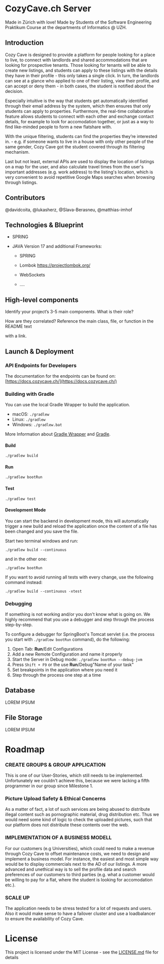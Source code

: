 # CozyCave.ch Server

Made in Zürich with love! Made by Students of the Software Engineering Praktikum Course at the departments of Informatics @ UZH. 

## Introduction

Cozy Cave is designed to provide a platform for people looking for a place to live, to connect with landlords and shared accommodations that are looking for prospective tenants. Those looking for tenants will be able to create new listings, and students can apply to these listings with the details they have in their profile - this only takes a single click. In turn, the landlords can see at a glance who applied to one of their listing, view their profile, and can accept or deny them - in both cases, the student is notified about the decision. 

Especially intuitive is the way that students get automatically identified through their email address by the system, which then ensures that only students can apply to properties. Furthermore, the real-time collaborative feature allows students to connect with each other and exchange contact details, for example to look for accomodation together, or just as a way to find like-minded people to form a new flatshare with.

With the unique filtering, students can find the properties they’re interested in. - e.g. if someone wants to live in a house with only other people of the same gender, Cozy Cave got the student covered through its filtering mechanism.

Last but not least, external APIs are used to display the location of listings on a map for the user, and also calculate travel times from the user's important addresses (e.g. work address) to the listing's location, which is very convenient to avoid repetitive Google Maps searches when browsing through listings.

## Contributors

@davidcoita, @lukasherz,  @Slava-Berasneu, @matthias-imhof

## Technologies & Blueprint

* SPRING

* JAVA Version 17 and additional Frameworks:
  
  * SPRING
  
  * Lombok https://projectlombok.org/
  
  * WebSockets
  
  * ....

## High-level components

Identify your project’s 3-5 main components. What is their role?

How are they correlated? Reference the main class, file, or function in the README text

with a link.

## Launch & Deployment

### API Endpoints for Developers

The documentation for the endpoints can be found on: [https://docs.cozycave.ch/](https://docs.cozycave.ch/)

### Building with Gradle

You  can use the local Gradle Wrapper to build the application.

- macOS: `./gradlew`
- Linux: `./gradlew`
- Windows: `./gradlew.bat`

More Information about [Gradle Wrapper](https://docs.gradle.org/current/userguide/gradle_wrapper.html) and [Gradle](https://gradle.org/docs/).

#### Build

```bash
./gradlew build
```

#### Run

```bash
./gradlew bootRun
```

#### Test

```bash
./gradlew test
```

#### Development Mode

You can start the backend in development mode, this will automatically trigger a new build and reload the application
once the content of a file has been changed and you save the file.

Start two terminal windows and run:

`./gradlew build --continuous`

and in the other one:

`./gradlew bootRun`

If you want to avoid running all tests with every change, use the following command instead:

`./gradlew build --continuous -xtest`

### Debugging

If something is not working and/or you don't know what is going on. We highly recommend that you use a debugger and step
through the process step-by-step.

To configure a debugger for SpringBoot's Tomcat servlet (i.e. the process you start with `./gradlew bootRun` command),
do the following:

1. Open Tab: **Run**/Edit Configurations
2. Add a new Remote Configuration and name it properly
3. Start the Server in Debug mode: `./gradlew bootRun --debug-jvm`
4. Press `Shift + F9` or the use **Run**/Debug"Name of your task"
5. Set breakpoints in the application where you need it
6. Step through the process one step at a time

## Database

LOREM IPSUM

## File Storage

LOREM IPSUM





# Roadmap

### CREATE GROUPS & GROUP APPLICATION

This is one of our User-Stories, which still needs to be implemented. Unfortunately we couldn't achieve this, because we were lacking a fifth programmer in our group since Milestone 1.


### Picture Upload Safety & Ethical Concerns

As a matter of fact, a lot of such services are being abused to distribute illegal content such as pornographic material, drug distribution etc. Thus we would need some kind of logic to check the uploaded pictures, such that our platform does not distribute these contents over the web.


### IMPLEMENTATION OF A BUSINESS MODELL

For our customers (e.g Universities), which could need to make a revenue through Cozy Cave to offset maintenance costs, we need to design and implement a business model. For instance, the easiest and most simple way would be to display commercials next to the AD of our listings. A more advanced and unethical way is to sell the profile data and search preferences of our customers to third parties (e.g. what a customer would be willing to pay for a flat, where the student is looking for accomodation etc.).


### SCALE UP

The application needs to be stress tested for a lot of requests and users. Also it would make sense to have a failover cluster and use a loadbalancer to ensure the availability of Cozy Cave.



# License

This project is licensed under the MIT License - see the [LICENSE.md](LICENSE.md) file for details
